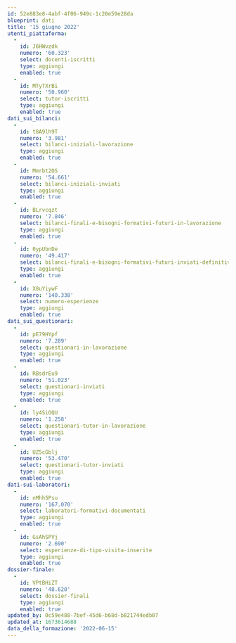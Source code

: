 ```yaml
---
id: 52e883e8-4abf-4f06-949c-1c20e59e28da
blueprint: dati
title: '15 giugno 2022'
utenti_piattaforma:
  -
    id: J6HWvzdk
    numero: '60.323'
    select: docenti-iscritti
    type: aggiungi
    enabled: true
  -
    id: MTyTXrBi
    numero: '50.960'
    select: tutor-iscritti
    type: aggiungi
    enabled: true
dati_sui_bilanci:
  -
    id: t8A9lh9T
    numero: '3.981'
    select: bilanci-iniziali-lavorazione
    type: aggiungi
    enabled: true
  -
    id: Mmrbt2OS
    numero: '54.661'
    select: bilanci-iniziali-inviati
    type: aggiungi
    enabled: true
  -
    id: BLrvcqzt
    numero: '7.846'
    select: bilanci-finali-e-bisogni-formativi-futuri-in-lavorazione
    type: aggiungi
    enabled: true
  -
    id: 0ypUbnDe
    numero: '49.417'
    select: bilanci-finali-e-bisogni-formativi-futuri-inviati-definitivamente
    type: aggiungi
    enabled: true
  -
    id: X8uYiywF
    numero: '140.338'
    select: numero-esperienze
    type: aggiungi
    enabled: true
dati_sui_questionari:
  -
    id: pE79HYpf
    numero: '7.289'
    select: questionari-in-lavorazione
    type: aggiungi
    enabled: true
  -
    id: RBsdrEu9
    numero: '51.023'
    select: questionari-inviati
    type: aggiungi
    enabled: true
  -
    id: ly4SiOQU
    numero: '1.258'
    select: questionari-tutor-in-lavorazione
    type: aggiungi
    enabled: true
  -
    id: UZ5cGblj
    numero: '53.470'
    select: questionari-tutor-inviati
    type: aggiungi
    enabled: true
dati-sui-laboratori:
  -
    id: nMhh5Psu
    numero: '167.070'
    select: laboratori-formativi-documentati
    type: aggiungi
    enabled: true
  -
    id: GsAhSPVj
    numero: '2.690'
    select: esperienze-di-tipo-visita-inserite
    type: aggiungi
    enabled: true
dossier-finale:
  -
    id: VPtBHiZT
    numero: '48.620'
    select: dossier-finali
    type: aggiungi
    enabled: true
updated_by: 0c59e488-7bef-45d6-b68d-b821744edb07
updated_at: 1673614688
data_della_formazione: '2022-06-15'
---
```

